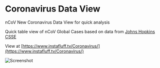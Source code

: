 # Coronavirus Data View
nCoV New Coronavirus Data View for quick analysis

Quick table view of nCoV Global Cases based on data from [Johns Hopkins CSSE](https://systems.jhu.edu/research/public-health/ncov/)

View at [https://www.instafluff.tv/Coronavirus/](https://www.instafluff.tv/Coronavirus/)

![Screenshot](https://www.instafluff.tv/Coronavirus/ncov-screenshot.png "nCoV Screenshot")
